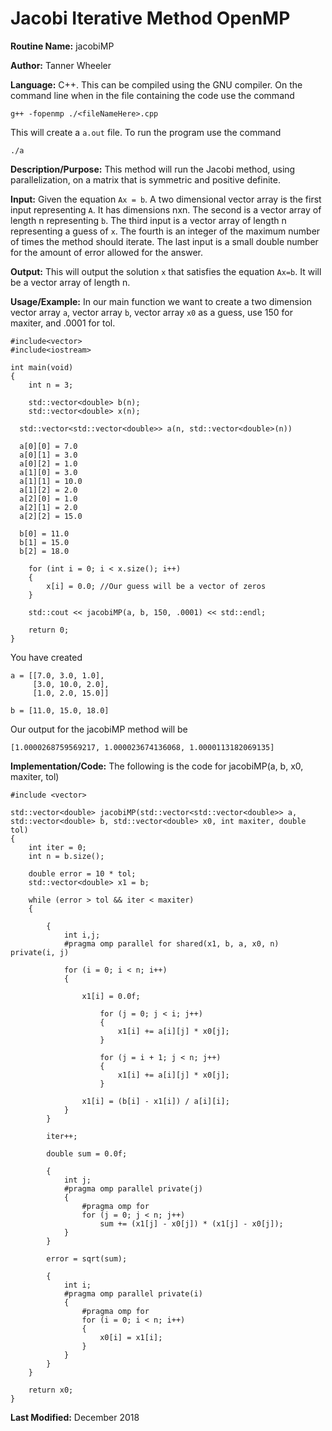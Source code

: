 # Jacobi Iterative Method OpenMP

**Routine Name:** jacobiMP

**Author:** Tanner Wheeler

**Language:** C++.  This can be compiled using the GNU compiler.  On the command line when in the file containing the code use the command
```
g++ -fopenmp ./<fileNameHere>.cpp 
```
This will create a `a.out` file.  To run the program use the command
```
./a
```

**Description/Purpose:** This method will run the Jacobi method, using parallelization, on a matrix that is symmetric and positive definite.

**Input:** Given the equation `Ax = b`.  A two dimensional vector array is the first input representing `A`.  It has dimensions nxn.  The second is a vector array of length n representing `b`. The third input is a vector array of length n representing a guess of `x`.  The fourth is an integer of the maximum number of times the method should iterate.  The last input is a small double number for the amount of error allowed for the answer.

**Output:** This will output the solution `x` that satisfies the equation `Ax=b`.  It will be a vector array of length n.

**Usage/Example:**
In our main function we want to create a two dimension vector array `a`, vector array `b`, vector array `x0` as a guess, use 150 for maxiter, and .0001 for tol.

```
#include<vector>
#include<iostream>

int main(void)
{
	int n = 3;

	std::vector<double> b(n);
	std::vector<double> x(n);

  std::vector<std::vector<double>> a(n, std::vector<double>(n))

  a[0][0] = 7.0
  a[0][1] = 3.0
  a[0][2] = 1.0
  a[1][0] = 3.0
  a[1][1] = 10.0
  a[1][2] = 2.0
  a[2][0] = 1.0
  a[2][1] = 2.0
  a[2][2] = 15.0

  b[0] = 11.0
  b[1] = 15.0
  b[2] = 18.0
  
	for (int i = 0; i < x.size(); i++)
	{
		x[i] = 0.0; //Our guess will be a vector of zeros
	}

	std::cout << jacobiMP(a, b, 150, .0001) << std::endl;

	return 0;
}  
```
You have created 
```
a = [[7.0, 3.0, 1.0],
     [3.0, 10.0, 2.0],
     [1.0, 2.0, 15.0]]
     
b = [11.0, 15.0, 18.0]
```
Our output for the jacobiMP method will be
```
[1.0000268759569217, 1.000023674136068, 1.0000113182069135]
```


**Implementation/Code:** The following is the code for jacobiMP(a, b, x0, maxiter, tol)
```
#include <vector>

std::vector<double> jacobiMP(std::vector<std::vector<double>> a, std::vector<double> b, std::vector<double> x0, int maxiter, double tol)
{
	int iter = 0;
	int n = b.size();

	double error = 10 * tol;
	std::vector<double> x1 = b;

	while (error > tol && iter < maxiter)
	{
		
		{
			int i,j;
			#pragma omp parallel for shared(x1, b, a, x0, n) private(i, j)

			for (i = 0; i < n; i++)
			{	

				x1[i] = 0.0f;
		
					for (j = 0; j < i; j++)
					{
						x1[i] += a[i][j] * x0[j];
					}

					for (j = i + 1; j < n; j++)
					{
						x1[i] += a[i][j] * x0[j];
					}

				x1[i] = (b[i] - x1[i]) / a[i][i];
			}
		}

		iter++;

		double sum = 0.0f;
		
		{
			int j;
			#pragma omp parallel private(j)
			{
				#pragma omp for
				for (j = 0; j < n; j++)
					sum += (x1[j] - x0[j]) * (x1[j] - x0[j]);
			}
		}

		error = sqrt(sum);

		{
			int i;
			#pragma omp parallel private(i)
			{
				#pragma omp for
				for (i = 0; i < n; i++)
				{
					x0[i] = x1[i];
				}
			}
		}
	}

	return x0;
}
```

**Last Modified:** December 2018
